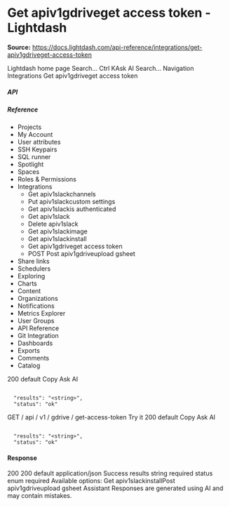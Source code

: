 # Get apiv1gdriveget access token - Lightdash

**Source:** https://docs.lightdash.com/api-reference/integrations/get-apiv1gdriveget-access-token

Lightdash home page
Search...
Ctrl KAsk AI
Search...
Navigation
Integrations
Get apiv1gdriveget access token
##### API


##### Reference
  * Projects
  * My Account
  * User attributes
  * SSH Keypairs
  * SQL runner
  * Spotlight
  * Spaces
  * Roles & Permissions
  * Integrations
    * Get apiv1slackchannels
    * Put apiv1slackcustom settings
    * Get apiv1slackis authenticated
    * Get apiv1slack
    * Delete apiv1slack
    * Get apiv1slackimage
    * Get apiv1slackinstall
    * Get apiv1gdriveget access token
    * POST
Post apiv1gdriveupload gsheet
  * Share links
  * Schedulers
  * Exploring
  * Charts
  * Content
  * Organizations
  * Notifications
  * Metrics Explorer
  * User Groups
  * API Reference
  * Git Integration
  * Dashboards
  * Exports
  * Comments
  * Catalog


200
default
Copy
Ask AI
```

  "results": "<string>",
  "status": "ok"

```

GET
/
api
/
v1
/
gdrive
/
get-access-token
Try it
200
default
Copy
Ask AI
```

  "results": "<string>",
  "status": "ok"

```

#### Response
200
200 default
application/json
Success
results
string
required
status
enum<string>
required
Available options: 
Get apiv1slackinstallPost apiv1gdriveupload gsheet
Assistant
Responses are generated using AI and may contain mistakes.



